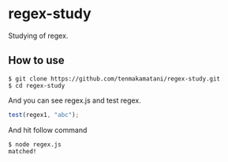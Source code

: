 # regex-study

Studying of regex.

## How to use
```
$ git clone https://github.com/tenmakamatani/regex-study.git
$ cd regex-study
```

And you can see regex.js and test regex.

```regex.js
test(regex1, "abc");
```

And hit follow command

```
$ node regex.js
matched!
```